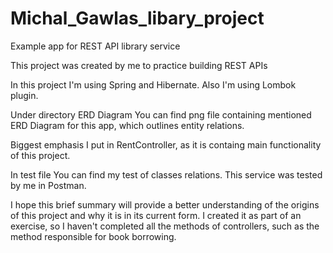 # Michal_Gawlas_libary_project
Example app for REST API library service

This project was created by me to practice building REST APIs

In this project I'm using Spring and Hibernate. Also I'm using Lombok plugin.

Under directory ERD Diagram You can find png file containing mentioned ERD Diagram for this app, which outlines entity relations.

Biggest emphasis I put in RentController, as it is containg main functionality of this project.

In test file You can find my test of classes relations.
This service was tested by me in Postman.

I hope this brief summary will provide a better understanding of the origins of this project and why it is in its current form.
I created it as part of an exercise, so I haven't completed all the methods of controllers, such as the method responsible for book borrowing.
